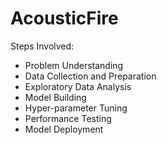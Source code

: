 # AcousticFire

Steps Involved:
* Problem Understanding
* Data Collection and Preparation
* Exploratory Data Analysis
* Model Building
* Hyper-parameter Tuning
* Performance Testing
* Model Deployment
